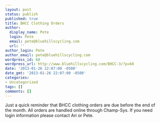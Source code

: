 ```yaml
---
layout: post
status: publish
published: true
title: BHCC Clothing Orders
author:
  display_name: Pete
  login: Pete
  email: pete@bluehillscycling.com
  url: ''
author_login: Pete
author_email: pete@bluehillscycling.com
wordpress_id: 68
wordpress_url: http://www.bluehillscycling.com/BHCC-3/?p=68
date: '2013-01-26 22:07:00 -0500'
date_gmt: '2013-01-26 22:07:00 -0500'
categories:
- Uncategorized
tags: []
comments: []
---
```

<p>Just a quick reminder that BHCC clothing orders are due before the end of the month. All orders are handled online through Champ-Sys. If you need login information please contact Ari or Pete.</p>
